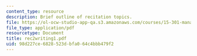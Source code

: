 ```yaml
---
content_type: resource
description: Brief outline of recitation topics.
file: https://ol-ocw-studio-app-qa.s3.amazonaws.com/courses/15-301-managerial-psychology-laboratory-fall-2004/98d227ce6828523dbfa064c4bbb479f2_rec2writing1.pdf
file_type: application/pdf
resourcetype: Document
title: rec2writing1.pdf
uid: 98d227ce-6828-523d-bfa0-64c4bbb479f2
---
```

